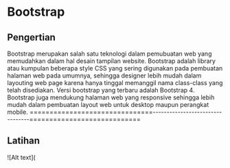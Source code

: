 # Bootstrap
## Pengertian
Bootstrap merupakan salah satu teknologi dalam pemubuatan web yang memudahkan dalam hal desain tampilan website. Bootstrap adalah library atau kumpulan beberapa style CSS yang sering digunakan pada pembuatan halaman web pada umumnya, sehingga designer lebih mudah dalam layouting web page karena hanya tinggal memanggil nama class-class yang telah disediakan. Versi bootstrap yang terbaru adalah Bootstrap 4. Bootstrap juga mendukung halaman web yang responsive sehingga lebih mudah dalam pembuatan layout web untuk desktop maupun perangkat mobile. 
            ===============================---------------------------------============================
## Latihan
![Alt text](
